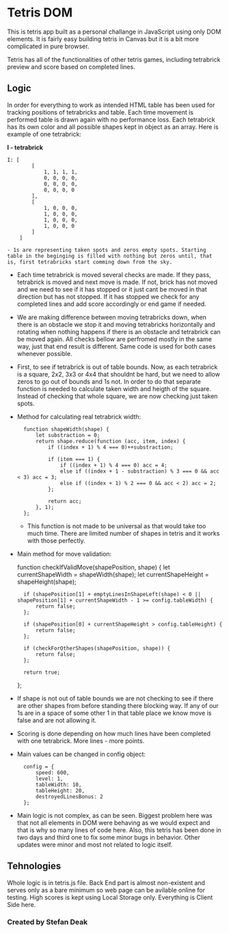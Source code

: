 # Tetris DOM

This is tetris app built as a personal challange in JavaScript using only DOM elements. It is fairly easy building tetris in Canvas but it is a bit more complicated in pure browser. 

Tetris has all of the functionalities of other tetris games, including tetrabrick preview and score based on completed lines.

## Logic

In order for everything to work as intended HTML table has been used for tracking positions of tetrabricks and table. Each time movement is performed table is drawn again with no performance loss. Each tetrabrick has its own color and all possible shapes kept in object as an array. Here is example of one tetrabrick:

**I - tetrabrick**

    I: [
            [
                1, 1, 1, 1,
                0, 0, 0, 0,
                0, 0, 0, 0,
                0, 0, 0, 0
            ],
            [
                1, 0, 0, 0,
                1, 0, 0, 0,
                1, 0, 0, 0,
                1, 0, 0, 0
            ]
        ]

    - 1s are representing taken spots and zeros empty spots. Starting table in the beginging is filled with nothing but zeros until, that is, first tetrabricks start comming down from the sky.

- Each time tetrabrick is moved several checks are made. If they pass, tetrabrick is moved and next move is made. If not, brick has not moved and we need to see if it has stopped or it just cant be moved in that direction but has not stopped. If it has stopped we check for any completed lines and add score accordingly or end game if needed.

- We are making difference between moving tetrabricks down, when there is an obstacle we stop it and moving tetrabricks horizontally and rotating when nothing happens if there is an obstacle and tetrabrick can be moved again. All checks bellow are perfromed mostly in the same way, just that end result is different. Same code is used for both cases whenever possible.

- First, to see if tetrabrick is out of table bounds. Now, as each tetrabrick is a square, 2x2, 3x3 or 4x4 that shouldnt be hard, but we need to allow zeros to go out of bounds and 1s not. In order to do that separate function is needed to calculate taken width and heigth of the square. Instead of checking that whole square, we are now checking just taken spots.

- Method for calculating real tetrabrick width:

        function shapeWidth(shape) {
            let substraction = 0;
            return shape.reduce(function (acc, item, index) {
                if ((index + 1) % 4 === 0)++substraction;

                if (item === 1) {
                    if ((index + 1) % 4 === 0) acc = 4;
                    else if ((index + 1 - substraction) % 3 === 0 && acc < 3) acc = 3;
                    else if ((index + 1) % 2 === 0 && acc < 2) acc = 2;
                };

                return acc;
            }, 1);
        };

    - This function is not made to be universal as that would take too much time. There are limited number of shapes in tetris and it works with those perfectly.

- Main method for move validation:

    function checkIfValidMove(shapePosition, shape) {
        let currentShapeWidth = shapeWidth(shape);
        let currentShapeHeight = shapeHeight(shape);

        if (shapePosition[1] + emptyLinesInShapeLeft(shape) < 0 || shapePosition[1] + currentShapeWidth - 1 >= config.tableWidth) {
            return false;
        };

        if (shapePosition[0] + currentShapeHeight > config.tableHeight) {
            return false;
        };

        if (checkForOtherShapes(shapePosition, shape)) {
            return false;
        };

        return true;
    };

- If shape is not out of table bounds we are not checking to see if there are other shapes from before standing there blocking way. If any of our 1s are in a space of some other 1 in that table place we know move is false and are not allowing it.

- Scoring is done depending on how much lines have been completed with one tetrabrick. More lines - more points.

- Main values can be changed in config object:

        config = {
            speed: 600,
            level: 1,
            tableWidth: 10,
            tableHeight: 20,
            destroyedLinesBonus: 2
        };

- Main logic is not complex, as can be seen. Biggest problem here was that not all elements in DOM were behaving as we would expect and that is why so many lines of code here. Also, this tetris has been done in two days and third one to fix some minor bugs in behavior. Other updates were minor and most not related to logic itself.

## Tehnologies

Whole logic is in tetris.js file. Back End part is almost non-existent and serves only as a bare minimum so web page can be avilable online for testing. High scores is kept using Local Storage only. Everything is Client Side here.

### Created by Stefan Deak
